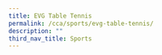 ```yaml
---
title: EVG Table Tennis
permalink: /cca/sports/evg-table-tennis/
description: ""
third_nav_title: Sports
---
```

